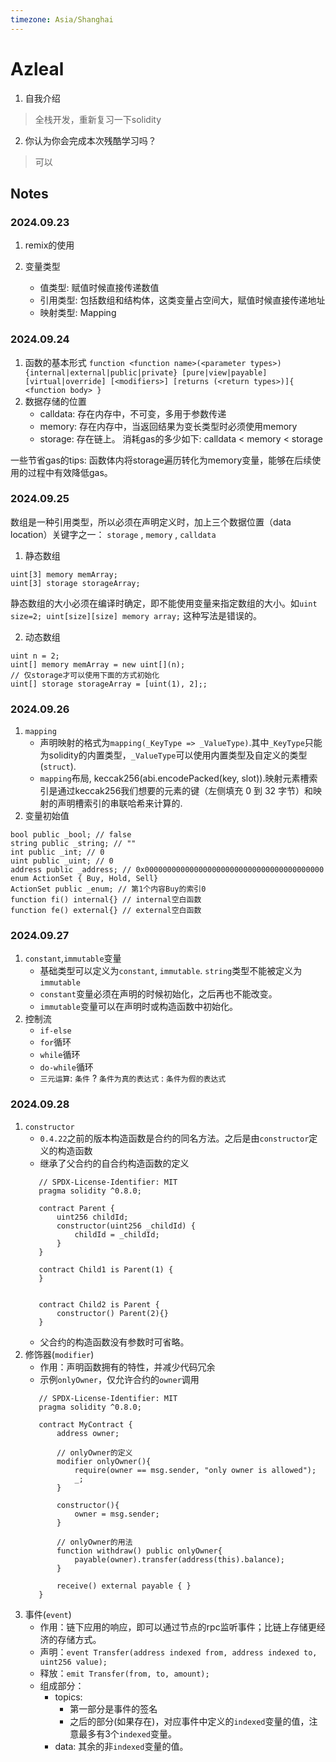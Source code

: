 ```yaml
---
timezone: Asia/Shanghai
---
```


# Azleal

1. 自我介绍
> 全栈开发，重新复习一下solidity

2. 你认为你会完成本次残酷学习吗？
> 可以
   
## Notes

<!-- Content_START -->
### 2024.09.23
1. remix的使用

2. 变量类型
   - 值类型: 赋值时候直接传递数值
   - 引用类型: 包括数组和结构体，这类变量占空间大，赋值时候直接传递地址
   - 映射类型: Mapping
  
### 2024.09.24
1. 函数的基本形式
   `function <function name>(<parameter types>) {internal|external|public|private} [pure|view|payable] [virtual|override] [<modifiers>] [returns (<return types>)]{ <function body> }`
2. 数据存储的位置
   - calldata: 存在内存中，不可变，多用于参数传递
   - memory: 存在内存中，当返回结果为变长类型时必须使用memory
   - storage: 存在链上。
消耗gas的多少如下: calldata < memory < storage

一些节省gas的tips: 函数体内将storage遍历转化为memory变量，能够在后续使用的过程中有效降低gas。

### 2024.09.25
数组是一种引用类型，所以必须在声明定义时，加上三个数据位置（data location）关键字之一： `storage` , `memory` , `calldata` 
1. 静态数组
```
uint[3] memory memArray;
uint[3] storage storageArray;
```
静态数组的大小必须在编译时确定，即不能使用变量来指定数组的大小。如`uint size=2; uint[size][size] memory array;` 这种写法是错误的。

2. 动态数组
```
uint n = 2;
uint[] memory memArray = new uint[](n);
// 仅storage才可以使用下面的方式初始化
uint[] storage storageArray = [uint(1), 2];;
```
### 2024.09.26
1. `mapping`
   - 声明映射的格式为`mapping(_KeyType => _ValueType)`.其中`_KeyType`只能为solidity的内置类型，`_ValueType`可以使用内置类型及自定义的类型(`struct`).
   - `mapping`布局, keccak256(abi.encodePacked(key, slot)).映射元素槽索引是通过keccak256我们想要的元素的键（左侧填充 0 到 32 字节）和映射的声明槽索引的串联哈希来计算的.
2. 变量初始值
```solidity
bool public _bool; // false
string public _string; // ""
int public _int; // 0
uint public _uint; // 0
address public _address; // 0x0000000000000000000000000000000000000000
enum ActionSet { Buy, Hold, Sell}
ActionSet public _enum; // 第1个内容Buy的索引0
function fi() internal{} // internal空白函数
function fe() external{} // external空白函数 
```

### 2024.09.27
1. `constant`,`immutable`变量
   - 基础类型可以定义为`constant`, `immutable`. `string`类型不能被定义为`immutable`
   - `constant`变量必须在声明的时候初始化，之后再也不能改变。
   - `immutable`变量可以在声明时或构造函数中初始化。
2. 控制流
   - `if-else`
   - `for`循环
   - `while`循环
   - `do-while`循环
   - `三元运算`: `条件` ? `条件为真的表达式` : `条件为假的表达式`

### 2024.09.28
1. `constructor`
   - `0.4.22`之前的版本构造函数是合约的同名方法。之后是由`constructor`定义的构造函数
   - 继承了父合约的自合约构造函数的定义
   ```solidity
      // SPDX-License-Identifier: MIT
      pragma solidity ^0.8.0;
      
      contract Parent {
          uint256 childId;
          constructor(uint256 _childId) {
              childId = _childId;
          }
      }
      
      contract Child1 is Parent(1) {
      }
      
      
      contract Child2 is Parent {
          constructor() Parent(2){}
      }
   ```
   - 父合约的构造函数没有参数时可省略。
2. 修饰器(`modifier`)
   - 作用：声明函数拥有的特性，并减少代码冗余
   - 示例`onlyOwner`，仅允许合约的`owner`调用
   ```solidity
      // SPDX-License-Identifier: MIT
      pragma solidity ^0.8.0;
      
      contract MyContract {
          address owner;
      
          // onlyOwner的定义
          modifier onlyOwner(){
              require(owner == msg.sender, "only owner is allowed");
              _;
          }
      
          constructor(){
              owner = msg.sender;
          }
      
          // onlyOwner的用法
          function withdraw() public onlyOwner{
              payable(owner).transfer(address(this).balance);
          }
   
          receive() external payable { }
      }

   ```
3. 事件(`event`)
   - 作用：链下应用的响应，即可以通过节点的rpc监听事件；比链上存储更经济的存储方式。
   - 声明：`event Transfer(address indexed from, address indexed to, uint256 value);`
   - 释放：`emit Transfer(from, to, amount);`
   - 组成部分：
      - topics:
         - 第一部分是事件的签名
         - 之后的部分(如果存在)，对应事件中定义的`indexed`变量的值，注意最多有3个`indexed`变量。
      - data: 其余的非`indexed`变量的值。     

<!-- Content_END -->

